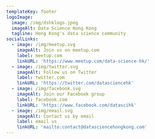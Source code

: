 ```yaml
---
templateKey: footer
logoImage:
  image: /img/dshklogo.jpeg
  imageAlt: Data Science Hong Kong
  tagline: Hong Kong's data science community
socialLinks:
  - image: /img/meetup.svg
    imageAlt: Join us on meetup.com
    label: meetup.com
    linkURL: 'https://www.meetup.com/data-science-hk/'
  - image: /img/twitter.svg
    imageAlt: Follow us on Twitter
    label: twitter.com
    linkURL: 'https://twitter.com/datasciencehk'
  - image: /img/facebook.svg
    imageAlt: Join our Facebook group
    label: facebook.com
    linkURL: 'https://www.facebook.com/datascihk'
  - image: /img/email.svg
    imageAlt: Contact us by email
    label: email us
    linkURL: 'mailto:contact@datasciencehongkong.com'
---
```


